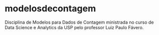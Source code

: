 # modelosdecontagem
 Disciplina de Modelos para Dados de  Contagem ministrada no curso de Data Science e Analytics da USP pelo professor Luiz Paulo Fávero.
